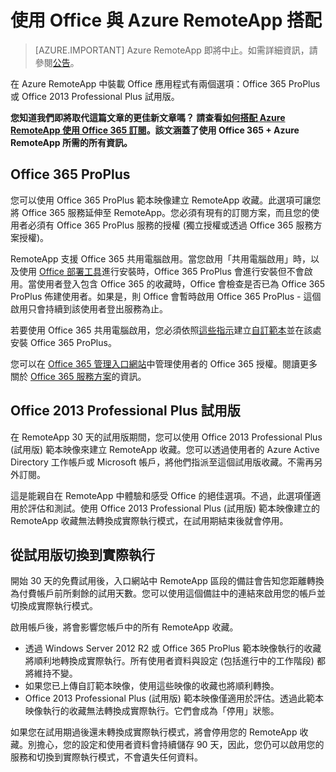
<properties
    pageTitle="使用 Office 與 Azure RemoteApp 搭配 | Microsoft Azure" 
    description="了解 Office 和 Azure RemoteApp 如何共同運作"
    services="remoteapp"
    documentationCenter=""
    authors="lizap"
    manager="mbaldwin" />

<tags
    ms.service="remoteapp"
    ms.workload="compute"
    ms.tgt_pltfrm="na"
    ms.devlang="na"
    ms.topic="article"
    ms.date="08/15/2016"
    ms.author="elizapo" />

# 使用 Office 與 Azure RemoteApp 搭配

> [AZURE.IMPORTANT]
Azure RemoteApp 即將中止。如需詳細資訊，請參閱[公告](https://go.microsoft.com/fwlink/?linkid=821148)。

在 Azure RemoteApp 中裝載 Office 應用程式有兩個選項：Office 365 ProPlus 或 Office 2013 Professional Plus 試用版。

**您知道我們即將取代這篇文章的更佳新文章嗎？ 請查看[如何搭配 Azure RemoteApp 使用 Office 365 訂閱](remoteapp-officesubscription.md)。該文涵蓋了使用 Office 365 + Azure RemoteApp 所需的所有資訊。**

## Office 365 ProPlus
您可以使用 Office 365 ProPlus 範本映像建立 RemoteApp 收藏。此選項可讓您將 Office 365 服務延伸至 RemoteApp。您必須有現有的訂閱方案，而且您的使用者必須有 Office 365 ProPlus 服務的授權 (獨立授權或透過 Office 365 服務方案授權)。

RemoteApp 支援 Office 365 共用電腦啟用。當您啟用「共用電腦啟用」時，以及使用 [Office 部署工具](http://www.microsoft.com/download/details.aspx?id=36778)進行安裝時，Office 365 ProPlus 會進行安裝但不會啟用。當使用者登入包含 Office 365 的收藏時，Office 會檢查是否已為 Office 365 ProPlus 佈建使用者。如果是，則 Office 會暫時啟用 Office 365 ProPlus - 這個啟用只會持續到該使用者登出服務為止。

若要使用 Office 365 共用電腦啟用，您必須依照[這些指示](https://technet.microsoft.com/library/dn782858.aspx)建立[自訂範本](remoteapp-create-custom-image.md)並在該處安裝 Office 365 ProPlus。

您可以在 [Office 365 管理入口網站](https://portal.office365.com/)中管理使用者的 Office 365 授權。閱讀更多關於 [Office 365 服務方案](http://technet.microsoft.com/library/office-365-plan-options.aspx)的資訊。


## Office 2013 Professional Plus 試用版
在 RemoteApp 30 天的試用版期間，您可以使用 Office 2013 Professional Plus (試用版) 範本映像來建立 RemoteApp 收藏。您可以透過使用者的 Azure Active Directory 工作帳戶或 Microsoft 帳戶，將他們指派至這個試用版收藏。不需再另外訂閱。

這是能親自在 RemoteApp 中體驗和感受 Office 的絕佳選項。不過，此選項僅適用於評估和測試。使用 Office 2013 Professional Plus (試用版) 範本映像建立的 RemoteApp 收藏無法轉換成實際執行模式，在試用期結束後就會停用。

## 從試用版切換到實際執行
開始 30 天的免費試用後，入口網站中 RemoteApp 區段的備註會告知您距離轉換為付費帳戶前所剩餘的試用天數。您可以使用這個備註中的連結來啟用您的帳戶並切換成實際執行模式。

啟用帳戶後，將會影響您帳戶中的所有 RemoteApp 收藏。

- 透過 Windows Server 2012 R2 或 Office 365 ProPlus 範本映像執行的收藏將順利地轉換成實際執行。所有使用者資料與設定 (包括進行中的工作階段) 都將維持不變。
- 如果您已上傳自訂範本映像，使用這些映像的收藏也將順利轉換。
- Office 2013 Professional Plus (試用版) 範本映像僅適用於評估。透過此範本映像執行的收藏無法轉換成實際執行。它們會成為「停用」狀態。


如果您在試用期過後還未轉換成實際執行模式，將會停用您的 RemoteApp 收藏。別擔心，您的設定和使用者資料會持續儲存 90 天，因此，您仍可以啟用您的服務和切換到實際執行模式，不會遺失任何資料。

<!---HONumber=AcomDC_0817_2016-->
